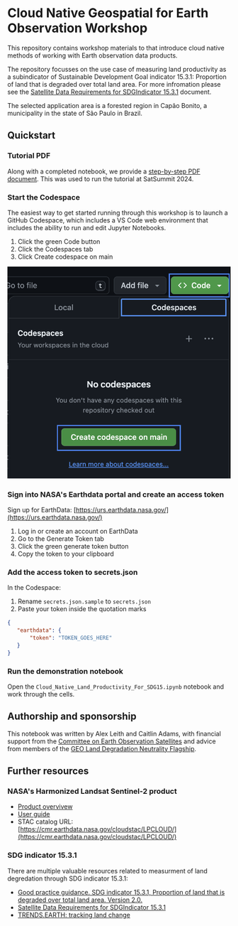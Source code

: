 # Cloud Native Geospatial for Earth Observation Workshop

This repository contains workshop materials to that introduce
cloud native methods of working with Earth observation data products.

The repository focusses on the use case of measuring land productivity
as a subindicator of Sustainable Development Goal indicator 15.3.1:
Proportion of land that is degraded over total land area. For more infromation
please see the
[Satellite Data Requirements for SDGIndicator 15.3.1](https://ceos.org/sdg/files/supportsheets/SDG_15.3.1_EO_Satellite_Data_Requirements_31Aug2022.pdf)
document.

The selected application area is a forested region in Capão Bonito, 
a municipality in the state of São Paulo in Brazil. 

## Quickstart

### Tutorial PDF

Along with a completed notebook, we provide a [step-by-step PDF document](https://drive.google.com/file/d/1z_DO1xEDNmEwLTfk7HyhBe_z9ZzRGX1p/view?usp=sharing).
This was used to run the tutorial at SatSummit 2024.

### Start the Codespace

The easiest way to get started running through this workshop is to
launch a GitHub Codespace, which includes a VS Code web environment that
includes the ability to run and edit Jupyter Notebooks.

1. Click the green Code button
2. Click the Codespaces tab
3. Click Create codespace on main

![The required buttons for launching a Codespace](images/launch_codespace.png "Tabs for launching a Codespace in this Repository")

### Sign into NASA's Earthdata portal and create an access token

Sign up for EarthData: [https://urs.earthdata.nasa.gov/](https://urs.earthdata.nasa.gov/)

1. Log in or create an account on EarthData
2. Go to the Generate Token tab
3. Click the green generate token button
4. Copy the token to your clipboard

### Add the access token to secrets.json

In the Codespace:

1. Rename `secrets.json.sample` to `secrets.json`
2. Paste your token inside the quotation marks

``` json
{
   "earthdata": {
       "token": "TOKEN_GOES_HERE"
   }
}
```

### Run the demonstration notebook

Open the `Cloud_Native_Land_Productivity_For_SDG15.ipynb`
notebook and work through the cells.

## Authorship and sponsorship

This notebook was written by Alex Leith and Caitlin Adams, with
financial support from the
[Committee on Earth Observation Satellites](https://ceos.org/)
and advice from members of the [GEO Land Degradation Neutrality Flagship](https://geo-ldn.org/).

## Further resources

### NASA's Harmonized Landsat Sentinel-2 product

* [Product overvivew](https://hls.gsfc.nasa.gov/)
* [User guide](https://lpdaac.usgs.gov/documents/1698/HLS_User_Guide_V2.pdf)
* STAC catalog URL: [https://cmr.earthdata.nasa.gov/cloudstac/LPCLOUD/](https://cmr.earthdata.nasa.gov/cloudstac/LPCLOUD/)

### SDG indicator 15.3.1

There are multiple valuable resources related to measurment of land degredation through SDG indicator 15.3.1:

* [Good practice guidance. SDG indicator 15.3.1, Proportion of land that is degraded over total land area. Version 2.0.](https://www.unccd.int/resources/manuals-and-guides/good-practice-guidance-sdg-indicator-1531-proportion-land-degraded)
* [Satellite Data Requirements for SDGIndicator 15.3.1](https://ceos.org/sdg/files/supportsheets/SDG_15.3.1_EO_Satellite_Data_Requirements_31Aug2022.pdf)
* [TRENDS.EARTH: tracking land change](https://maps.trends.earth/map?tab=layers&zoom=7&center=lat%3D-8.477805461808186%26lng%3D-67.87353515625001&layers=%5B%5D&basemap=satellite)
